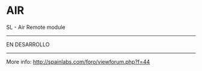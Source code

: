 AIR
===

SL - Air Remote module

*********************************************************************
EN DESARROLLO
*********************************************************************

More info: http://spainlabs.com/foro/viewforum.php?f=44
